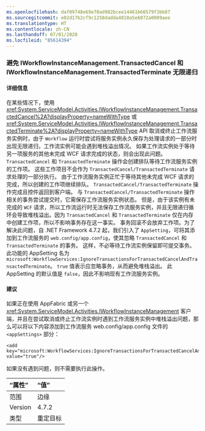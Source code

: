 ```yaml
---
ms.openlocfilehash: daf09748e69e70ad982bcee14461b66579f3bb87
ms.sourcegitcommit: e02d17b2cf9c1258dadda4810a5e6072a0089aee
ms.translationtype: HT
ms.contentlocale: zh-CN
ms.lasthandoff: 07/01/2020
ms.locfileid: "85614394"
---
```

### <a name="avoiding-endless-recursion-for-iworkflowinstancemanagementtransactedcancel-and-iworkflowinstancemanagementtransactedterminate"></a>避免 IWorkflowInstanceManagement.TransactedCancel 和 IWorkflowInstanceManagement.TransactedTerminate 无限递归

#### <a name="details"></a>详细信息

在某些情况下，使用 <xref:System.ServiceModel.Activities.IWorkflowInstanceManagement.TransactedCancel%2A?displayProperty=nameWithType> 或 <xref:System.ServiceModel.Activities.IWorkflowInstanceManagement.TransactedTerminate%2A?displayProperty=nameWithType> API 取消或终止工作流服务实例时，由于 `Workflow` 运行时尝试将服务实例永久保存为处理请求的一部分时出现无限递归，工作流实例可能会遇到堆栈溢出情况。 如果工作流实例处于等待另一项服务的其他未完成 WCF 请求完成的状态，则会出现此问题。 `TransactedCancel` 和 `TransactedTerminate` 操作会创建排队等待工作流服务实例的工作项。 这些工作项目不会作为 `TransactedCancel/TransactedTerminate` 请求处理的一部分执行。 由于工作流服务实例正忙于等待其他未完成 WCF 请求的完成，所以创建的工作项继续排队。 `TransactedCancel/TransactedTerminate` 操作完成且控件返回到客户端。 与 `TransactedCancel/TransactedTerminate` 操作相关的事务尝试提交时，它需保存工作流服务实例状态。 但是，由于该实例有未完成的 `WCF` 请求，所以工作流运行时无法保存工作流服务实例，并且无限递归循环会导致堆栈溢出。因为 `TransactedCancel` 和 `TransactedTerminate` 仅在内存中创建工作项，所以不影响事务存在这一事实。 事务回滚不会放弃工作项。为了解决此问题，自 .NET Framework 4.7.2 起，我们引入了 `AppSetting`，可将其添加到工作流服务的 `web.config/app.config`，使其忽略 `TransactedCancel` 和 `TransactedTerminate` 的事务。 这样，不必等待工作流实例保留即可提交事务。 此功能的 AppSetting 名为 `microsoft:WorkflowServices:IgnoreTransactionsForTransactedCancelAndTransactedTerminate`。 `true` 值表示应忽略事务，从而避免堆栈溢出。 此 AppSetting 的默认值是 `false`，因此不影响现有工作流服务实例。

#### <a name="suggestion"></a>建议

如果正在使用 AppFabric 或另一个 <xref:System.ServiceModel.Activities.IWorkflowInstanceManagement> 客户端，并且在尝试取消或终止工作流实例时遇到工作流服务实例中堆栈溢出问题，那么可以将以下内容添加到工作流服务 web.config/app.config 文件的 `<appSettings>` 部分：

<pre><code class="lang-xml">&lt;add key=&quot;microsoft:WorkflowServices:IgnoreTransactionsForTransactedCancelAndTransactedTerminate&quot; value=&quot;true&quot;/&gt;&#13;&#10;</code></pre>

如果没有遇到问题，则不需要执行此操作。

| “属性”    | “值”       |
|:--------|:------------|
| 范围   | 边缘        |
| Version | 4.7.2       |
| 类型    | 重定目标 |
